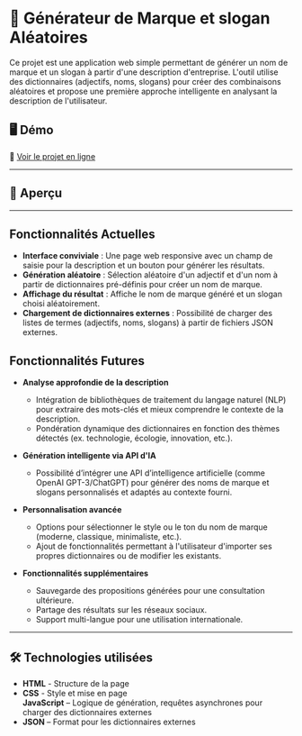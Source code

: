 # 📜 Générateur de Marque et slogan Aléatoires

Ce projet est une application web simple permettant de générer un nom de marque et un slogan à partir d'une description d'entreprise. L'outil utilise des dictionnaires (adjectifs, noms, slogans) pour créer des combinaisons aléatoires et propose une première approche intelligente en analysant la description de l'utilisateur.

## 🖥️ Démo

🔗 [Voir le projet en ligne](https://ShalomAngoDev.github.io/quote-generator/)

---

## 📸 **Aperçu**

---

## Fonctionnalités Actuelles

- **Interface conviviale** : Une page web responsive avec un champ de saisie pour la description et un bouton pour générer les résultats.
- **Génération aléatoire** : Sélection aléatoire d'un adjectif et d'un nom à partir de dictionnaires pré-définis pour créer un nom de marque.
- **Affichage du résultat** : Affiche le nom de marque généré et un slogan choisi aléatoirement.
- **Chargement de dictionnaires externes** : Possibilité de charger des listes de termes (adjectifs, noms, slogans) à partir de fichiers JSON externes.

## Fonctionnalités Futures

- **Analyse approfondie de la description**  
  - Intégration de bibliothèques de traitement du langage naturel (NLP) pour extraire des mots-clés et mieux comprendre le contexte de la description.
  - Pondération dynamique des dictionnaires en fonction des thèmes détectés (ex. technologie, écologie, innovation, etc.).

- **Génération intelligente via API d'IA**  
  - Possibilité d’intégrer une API d’intelligence artificielle (comme OpenAI GPT-3/ChatGPT) pour générer des noms de marque et slogans personnalisés et adaptés au contexte fourni.
  
- **Personnalisation avancée**  
  - Options pour sélectionner le style ou le ton du nom de marque (moderne, classique, minimaliste, etc.).
  - Ajout de fonctionnalités permettant à l'utilisateur d'importer ses propres dictionnaires ou de modifier les existants.

- **Fonctionnalités supplémentaires**  
  - Sauvegarde des propositions générées pour une consultation ultérieure.
  - Partage des résultats sur les réseaux sociaux.
  - Support multi-langue pour une utilisation internationale.
---

## 🛠️ **Technologies utilisées**
- **HTML** - Structure de la page  
- **CSS** - Style et mise en page  
 **JavaScript** – Logique de génération, requêtes asynchrones pour charger des dictionnaires externes
- **JSON** – Format pour les dictionnaires externes
